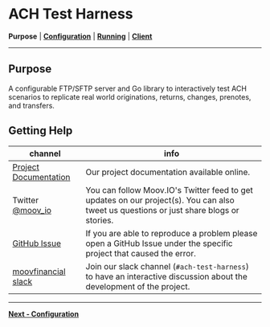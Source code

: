 <!-- generated-from:d6ef15f91b0edc74c8eeb3ea0138b6bad74e43fe69d00204b961f761948aa5b9 DO NOT REMOVE, DO UPDATE -->
# ACH Test Harness
**Purpose** | **[Configuration](CONFIGURATION.md)** | **[Running](RUNNING.md)** | **[Client](../pkg/client/README.md)**

---

## Purpose

A configurable FTP/SFTP server and Go library to interactively test ACH scenarios to replicate real world originations, returns, changes, prenotes, and transfers.


## Getting Help

 channel | info
 ------- | -------
 [Project Documentation](https://github.com/moovfinancial/ach-test-harness/tree/master/docs/) | Our project documentation available online.
Twitter [@moov_io](https://twitter.com/moov_io)	| You can follow Moov.IO's Twitter feed to get updates on our project(s). You can also tweet us questions or just share blogs or stories.
[GitHub Issue](https://github.com/moovfinancial/ach-test-harness/issues) | If you are able to reproduce a problem please open a GitHub Issue under the specific project that caused the error.
[moovfinancial slack](https://slack.moov.io/) | Join our slack channel (`#ach-test-harness`) to have an interactive discussion about the development of the project.

---
**[Next - Configuration](CONFIGURATION.md)**
